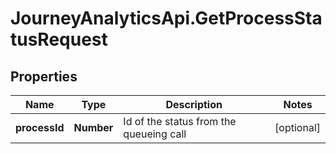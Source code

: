 # JourneyAnalyticsApi.GetProcessStatusRequest

## Properties

Name | Type | Description | Notes
------------ | ------------- | ------------- | -------------
**processId** | **Number** | Id of the status from the queueing call | [optional] 


